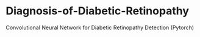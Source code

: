 # Diagnosis-of-Diabetic-Retinopathy
Convolutional Neural Network for Diabetic Retinopathy Detection (Pytorch)
